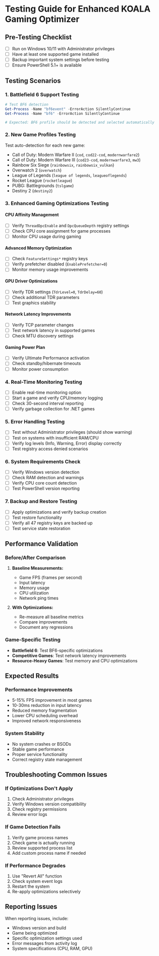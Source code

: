 # Testing Guide for Enhanced KOALA Gaming Optimizer

## Pre-Testing Checklist
- [ ] Run on Windows 10/11 with Administrator privileges
- [ ] Have at least one supported game installed
- [ ] Backup important system settings before testing
- [ ] Ensure PowerShell 5.1+ is available

## Testing Scenarios

### 1. Battlefield 6 Support Testing
```powershell
# Test BF6 detection
Get-Process -Name "bf6event" -ErrorAction SilentlyContinue
Get-Process -Name "bf6" -ErrorAction SilentlyContinue

# Expected: BF6 profile should be detected and selected automatically
```

### 2. New Game Profiles Testing
Test auto-detection for each new game:
- Call of Duty: Modern Warfare II (`cod`, `cod22-cod`, `modernwarfare2`)
- Call of Duty: Modern Warfare III (`cod23-cod`, `modernwarfare3`, `mw3`)
- Rainbow Six Siege (`rainbowsix`, `rainbowsix_vulkan`)
- Overwatch 2 (`overwatch`)
- League of Legends (`league of legends`, `leagueoflegends`)
- Rocket League (`rocketleague`)
- PUBG: Battlegrounds (`tslgame`)
- Destiny 2 (`destiny2`)

### 3. Enhanced Gaming Optimizations Testing

#### CPU Affinity Management
- [ ] Verify `ThreadDpcEnable` and `DpcQueueDepth` registry settings
- [ ] Check CPU core assignment for game processes
- [ ] Monitor CPU usage during gaming

#### Advanced Memory Optimization
- [ ] Check `FeatureSettings*` registry keys
- [ ] Verify prefetcher disabled (`EnablePrefetcher=0`)
- [ ] Monitor memory usage improvements

#### GPU Driver Optimizations
- [ ] Verify TDR settings (`TdrLevel=0`, `TdrDelay=60`)
- [ ] Check additional TDR parameters
- [ ] Test graphics stability

#### Network Latency Improvements
- [ ] Verify TCP parameter changes
- [ ] Test network latency in supported games
- [ ] Check MTU discovery settings

#### Gaming Power Plan
- [ ] Verify Ultimate Performance activation
- [ ] Check standby/hibernate timeouts
- [ ] Monitor power consumption

### 4. Real-Time Monitoring Testing
- [ ] Enable real-time monitoring option
- [ ] Start a game and verify CPU/memory logging
- [ ] Check 30-second interval reporting
- [ ] Verify garbage collection for .NET games

### 5. Error Handling Testing
- [ ] Test without Administrator privileges (should show warning)
- [ ] Test on systems with insufficient RAM/CPU
- [ ] Verify log levels (Info, Warning, Error) display correctly
- [ ] Test registry access denied scenarios

### 6. System Requirements Check
- [ ] Verify Windows version detection
- [ ] Check RAM detection and warnings
- [ ] Verify CPU core count detection
- [ ] Test PowerShell version reporting

### 7. Backup and Restore Testing
- [ ] Apply optimizations and verify backup creation
- [ ] Test restore functionality
- [ ] Verify all 47 registry keys are backed up
- [ ] Test service state restoration

## Performance Validation

### Before/After Comparison
1. **Baseline Measurements:**
   - Game FPS (frames per second)
   - Input latency
   - Memory usage
   - CPU utilization
   - Network ping times

2. **With Optimizations:**
   - Re-measure all baseline metrics
   - Compare improvements
   - Document any regressions

### Game-Specific Testing
- **Battlefield 6**: Test BF6-specific optimizations
- **Competitive Games**: Test network latency improvements
- **Resource-Heavy Games**: Test memory and CPU optimizations

## Expected Results

### Performance Improvements
- 5-15% FPS improvement in most games
- 10-30ms reduction in input latency
- Reduced memory fragmentation
- Lower CPU scheduling overhead
- Improved network responsiveness

### System Stability
- No system crashes or BSODs
- Stable game performance
- Proper service functionality
- Correct registry state management

## Troubleshooting Common Issues

### If Optimizations Don't Apply
1. Check Administrator privileges
2. Verify Windows version compatibility
3. Check registry permissions
4. Review error logs

### If Game Detection Fails
1. Verify game process names
2. Check game is actually running
3. Review supported process list
4. Add custom process name if needed

### If Performance Degrades
1. Use "Revert All" function
2. Check system event logs
3. Restart the system
4. Re-apply optimizations selectively

## Reporting Issues
When reporting issues, include:
- Windows version and build
- Game being optimized
- Specific optimization settings used
- Error messages from activity log
- System specifications (CPU, RAM, GPU)